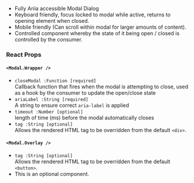 * Fully Ariia accessible Modal Dialog
* Keyboard friendly, focus locked to modal while active, returns to opening element when closed.
* Mobile friendly (Can scroll within modal for larger amounts of content).
* Controlled component whereby the state of it being open / closed is controlled by the consumer.

### React Props

#### `<Modal.Wrapper />`
* `closeModal :Function [required]`  
Callback function that fires when the modal is attempting to close,
used as a hook by the consumer to update the open/close state
* `ariaLabel :String [required]`  
A string to ensure correct `aria-label` is applied
* `timeout :Number [optional]`  
length of time (ms) before the modal automatically closes
* `tag :String [optional]`  
Allows the rendered HTML tag to be overridden from the default `<div>`.

#### `<Modal.Overlay />`
* `tag :String [optional]`  
Allows the rendered HTML tag to be overridden from the default `<button>`.
* This is an optional component.
